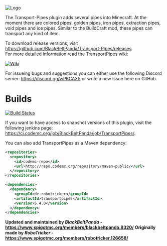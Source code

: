 ![Logo](https://image.ibb.co/mDqyqU/Logo2.png)

The Transport-Pipes plugin adds several pipes into Minecraft. At the moment there are colored pipes, golden pipes, iron pipes, extraction pipes, void pipes and ice pipes. Similar to the BuildCraft mod, these pipes can transport any kind of item.

To download release versions, visit https://github.com/BlackBeltPanda/Transport-Pipes/releases.  
For more detailed information read the TransportPipes wiki:

<a href="https://github.com/BlackBeltPanda/Transport-Pipes/wiki">![Wiki](https://cdn.discordapp.com/attachments/315609061859131392/340971064937152512/Logomakr_5JxOqW.png)</a>

For issueing bugs and suggestions you can either use the following Discord server:
https://discord.gg/wPKCAX5
or write a new issue here on GitHub.
# Builds

<a href="http://ci.codemc.org/job/BlackBeltPanda/job/TransportPipes">![Build Status](http://ci.codemc.org/job/BlackBeltPanda/job/TransportPipes/badge/icon)</a>

If you want to have access to snapshot versions of this plugin, visit the following jenkins page: https://ci.codemc.org/job/BlackBeltPanda/job/TransportPipes/.

You can also add TransportPipes as a Maven dependency:
```xml
<repositories>
  <repository>
    <id>codemc-repo</id>
    <url>http://repo.codemc.org/repository/maven-public/</url>
  </repository>
</repositories>

<dependencies>
  <dependency>
    <groupId>de.robotricker</groupId>
    <artifactId>transportpipes</artifactId>
    <version>5.4.0</version>
  </dependency>
</dependencies>
```

__Updated and maintained by *BlackBeltPanda* - https://www.spigotmc.org/members/blackbeltpanda.8320/__
__Originally made by *RoboTricker* - https://www.spigotmc.org/members/robotricker.126658/__
